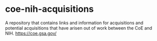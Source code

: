 # coe-nih-acquisitions
A repository that contains links and information for acquisitions and potential acquisitions that have arisen out of work between the CoE and NIH. https://coe.gsa.gov/
